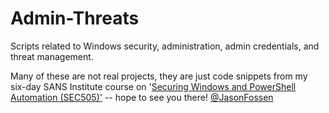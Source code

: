 # Admin-Threats
Scripts related to Windows security, administration, admin credentials, and threat management.

Many of these are not real projects, they are just code snippets from my six-day SANS Institute course on '[Securing Windows and PowerShell Automation (SEC505)'](https://sans.org/sec505) -- hope to see you there!  [@JasonFossen](https://twitter.com/JasonFossen)

